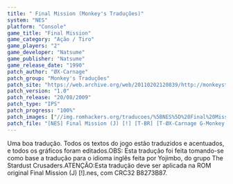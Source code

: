 ```yaml
---
title: " Final Mission (Monkey's Traduções)"
system: "NES"
platform: "Console"
game_title: "Final Mission"
game_category: "Ação / Tiro"
game_players: "2"
game_developer: "Natsume"
game_publisher: "Natsume"
game_release_date: "1990"
patch_author: "ØX-Carnage"
patch_group: "Monkey's Traduções"
patch_site: "https://web.archive.org/web/20110202120839/http://monkeystraducoes.com/"
patch_version: "1.0"
patch_release: "20/08/2009"
patch_type: "IPS"
patch_progress: "100%"
patch_images: ["//img.romhackers.org/traducoes/%5BNES%5D%20Final%20Mission%20-%20Monkey's%20Tradu%C3%A7%C3%B5es%20-%201.png","//img.romhackers.org/traducoes/%5BNES%5D%20Final%20Mission%20-%20Monkey's%20Tradu%C3%A7%C3%B5es%20-%202.png","//img.romhackers.org/traducoes/%5BNES%5D%20Final%20Mission%20-%20Monkey's%20Tradu%C3%A7%C3%B5es%20-%203.png"]
patch_file: "[NES] Final Mission (J) [!] [T-BR] [T-ØX-Carnage G-Monkey's Traduções] [V-1.0 P-100% A-2009].zip"
---
```

Uma boa tradução. Todos os textos do jogo estão traduzidos e acentuados, e todos os gráficos foram editados.OBS: Esta tradução foi feita tomando-se como base a tradução para o idioma inglês feita por Yojimbo, do grupo The Stardust Crusaders.ATENÇÃO:Esta tradução deve ser aplicada na ROM original Final Mission (J) [!].nes, com CRC32 B8273B87.